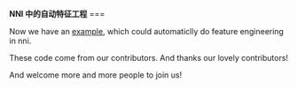  **NNI 中的自动特征工程** ===

  Now we have an [example](https://github.com/SpongebBob/tabular_automl_NNI), which could automaticlly do feature engineering in nni.

  These code come from our contributors. And thanks our lovely contributors!

 And welcome more and more people to join us!
